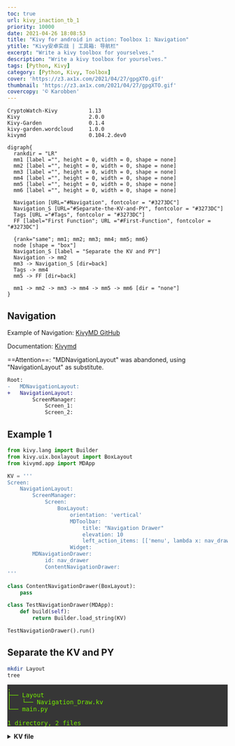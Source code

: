 ```yaml
---
toc: true
url: kivy_inaction_tb_1
priority: 10000
date: 2021-04-26 18:08:53
title: "Kivy for android in action: Toolbox 1: Navigation"
ytitle: "Kivy安卓实战 | 工具箱: 导航栏"
excerpt: "Write a kivy toolbox for yourselves."
description: "Write a kivy toolbox for yourselves."
tags: [Python, Kivy]
category: [Python, Kivy, Toolbox]
cover: 'https://z3.ax1x.com/2021/04/27/gpgXTO.gif'
thumbnail: 'https://z3.ax1x.com/2021/04/27/gpgXTO.gif'
covercopy: '© Karobben'
---
```


```
CryptoWatch-Kivy          1.13
Kivy                      2.0.0
Kivy-Garden               0.1.4
kivy-garden.wordcloud     1.0.0
kivymd                    0.104.2.dev0
```

```graphviz
digraph{
  rankdir = "LR"
  mm1 [label ="", height = 0, width = 0, shape = none]
  mm2 [label ="", height = 0, width = 0, shape = none]
  mm3 [label ="", height = 0, width = 0, shape = none]
  mm4 [label ="", height = 0, width = 0, shape = none]
  mm5 [label ="", height = 0, width = 0, shape = none]
  mm6 [label ="", height = 0, width = 0, shape = none]

  Navigation [URL="#Navigation", fontcolor = "#3273DC"]
  Navigation_S [URL="#Separate-the-KV-and-PY", fontcolor = "#3273DC"]
  Tags [URL ="#Tags", fontcolor = "#3273DC"]
  FF [label="First Function"; URL ="#First-Function", fontcolor = "#3273DC"]

  {rank="same"; mm1; mm2; mm3; mm4; mm5; mm6}
  node [shape = "box"]
  Navigation_S [label = "Separate the KV and PY"]
  Navigation -> mm2
  mm3 -> Navigation_S [dir=back]
  Tags -> mm4
  mm5 -> FF [dir=back]

  mm1 -> mm2 -> mm3 -> mm4 -> mm5 -> mm6 [dir = "none"]
}
```

## Navigation

Example of Navigation: [KivyMD GitHub](https://github.com/kivymd/KivyMD/wiki/Components-Navigation-Drawer#using-mdnavigationdrawer-has-changed)

Documentation: [Kivymd](https://kivymd.readthedocs.io/en/latest/components/navigation-drawer/)

==Attention==: "MDNavigationLayout" was abandoned, using "NavigationLayout" as substitute.

```diff
Root:
-   MDNavigationLayout:
+   NavigationLayout:
        ScreenManager:
            Screen_1:
            Screen_2:
```

## Example 1

```python
from kivy.lang import Builder
from kivy.uix.boxlayout import BoxLayout
from kivymd.app import MDApp

KV = '''
Screen:
    NavigationLayout:
        ScreenManager:
            Screen:
                BoxLayout:
                    orientation: 'vertical'
                    MDToolbar:
                        title: "Navigation Drawer"
                        elevation: 10
                        left_action_items: [['menu', lambda x: nav_drawer.set_state("open")]]
                    Widget:
        MDNavigationDrawer:
            id: nav_drawer
            ContentNavigationDrawer:
'''

class ContentNavigationDrawer(BoxLayout):
    pass

class TestNavigationDrawer(MDApp):
    def build(self):
        return Builder.load_string(KV)

TestNavigationDrawer().run()
```

## Separate the KV and PY

```bash
mkdir Layout
tree
```
<pre style= "color:#76EE00; background-color:#363636">
.
├── Layout
│   └── Navigation_Draw.kv
└── main.py

1 directory, 2 files
</pre>

<details> <summary><b>
KV file </b></summary>
```kv Navigation_Draw.kv
Screen:
    NavigationLayout:
        ScreenManager:
            Screen:
                BoxLayout:
                    orientation: 'vertical'
                    MDToolbar:
                        title: "Navigation Drawer"
                        elevation: 10
                        left_action_items: [['menu', lambda x: nav_drawer.set_state("open")]]
                    Widget:

        MDNavigationDrawer:
            id: nav_drawer
```
</details>

```python
from kivy.uix.screenmanager import Screen
from kivymd.uix.button import MDRectangleFlatButton
from kivy.lang import Builder

from kivymd.app import MDApp

def OPEN(file):
    return open(file).read()

class MainApp(MDApp):
    def F_test(self, *args):
        print(123)

    def build(self):
        screen = Screen()
        Widget_navi = Builder.load_string(OPEN("Layout/Navigation_Draw.kv"))

        screen.add_widget(Widget_navi)
        screen.add_widget(
            MDRectangleFlatButton(
                text="Hello, World",
                pos_hint={"center_x": 0.5, "center_y": 0.5},
                on_release = self.F_test
            ))
        return screen

MainApp().run()
```

## Tags

Example: [GitHub](https://github.com/kivymd/KivyMD/wiki/Components-Tabs)


```py main.py
from kivy.uix.screenmanager import Screen
from kivymd.uix.button import MDRectangleFlatButton
from kivy.lang import Builder
from kivymd.uix.floatlayout import MDFloatLayout
from kivymd.uix.tab import MDTabsBase

from kivymd.app import MDApp

def OPEN(file):
    return open(file).read()

class Tab(MDFloatLayout, MDTabsBase):
    '''Class implementing content for a tab.'''

class MainApp(MDApp):
    def F_test(self, *args):
        print(123)

    def build(self):
        screen = Screen()
        # loading Navigation (left)
        Widget_navi = Builder.load_string(OPEN("Layout/Navigation_Draw.kv"))
        # loading navigation tags
        Widget_tabs = Builder.load_string(OPEN("Layout/Navigation_Tabs.kv"))
        self.Widget_tabs = Widget_tabs

        screen.add_widget(Widget_tabs)
        screen.add_widget(Widget_navi)
        return screen

    # Functions for Navigation Tab
    def on_start(self):
        Tab1 = Tab(text="alarm")
        Tab1.add_widget(
            MDRectangleFlatButton(
                text="Hello, World",
                pos_hint={"center_x": 0.5, "center_y": 0.5},))
        self.Widget_tabs.ids.tabs.add_widget(Tab1)
        self.Widget_tabs.ids.tabs.add_widget(Tab(text="alarm-bell"))

    # Functions for Navigation Tab Switch
    def on_tab_switch(
        self, instance_tabs, instance_tab, instance_tab_label, tab_text):
        '''Called when switching tabs.
        :type instance_tabs: <kivymd.uix.tab.MDTabs object>;
        :param instance_tab: <__main__.Tab object>;
        :param instance_tab_label: <kivymd.uix.tab.MDTabsLabel object>;
        :param tab_text: text or name icon of tab;
        '''
        instance_tab.ids.label.text = tab_text

MainApp().run()
```

KV file:

<details><summary> <b>Navigation_Tabs.kv</b>
</summary>
```kv
MDBoxLayout:
    orientation: "vertical"

    MDToolbar:
        title: "Example Tabs"

    MDTabs:
        id: tabs
        text: "1"
        on_ref_press: app.on_ref_press(*args)

<Tab>
    MDIconButton:
        id: icon
        icon: ""
        user_font_size: "48sp"
        pos_hint: {"center_x": .5, "center_y": .5}
```
</details>
<br><br>
<pre style= "color:#76EE00; background-color:#363636">
.
├── Layout
│   ├── Navigation_Draw.kv
│   └── Navigation_Tabs.kv
└── main.py

1 directory, 3 files
</pre>


## First Function

![Kivy tabs](https://z3.ax1x.com/2021/04/27/gpgXTO.gif)
Convert `atcg` to `ATCG`

```bash
touch Layout/Seq.kv
tree
```

<pre style= "color:#76EE00; background-color:#363636">
.
├── Layout
│   ├── Navigation_Draw.kv
│   ├── Navigation_Tabs.kv
│   └── Seq.kv
├── lib
│   └── bio_seq.py
├── libWidget
│   └── Seq.py
└── main.py
</pre>

<details><summary>
<b>Seq.kv</b>
</summary>
```kv Seq.kv
MDBoxLayout:
    padding: root.width * .05, root.height * .05,root.width * .05, root.height * .05

    MDBoxLayout:

        id: boxs
        orientation: "vertical"
        functions: None#{"aA":"a"}
        label_c: 0, 0, 1, 1

        MDTextField:
            id: seq_input
            hint_text: "Input DNA Hear"
            pos_hint: {"center_x": .5}

        MDIconButton:
            id: upper
            icon: "android"
            user_font_size: "64sp"
            on_release: boxs.functions#["aA"]
            pos_hint: {"center_x": .5}

        MDLabel:
            id: seq_result
            text: "Result shows Herer"
            color: boxs.label_c
            pos_hint: {"center_x": .5}
```

</details>


```python Seq.py
#from kivy.lang import Builder
from kivy.lang import Builder

class FunctionWidget():
    def OPEN(self, file):
        return open(file).read()

    def PP(self):
        #self.print(self.Function_page.ids.seq_input.text)
        self.Function_page.ids.seq_result.text = self.Function_page.ids.seq_input.text.upper()

    def main(self):
        self.Function_page = Builder.load_string(self.OPEN("Layout/Seq.kv"))
        self.Function_page.ids.upper.on_release = self.PP
        return self.Function_page
```

```python main.py
from kivy.uix.screenmanager import Screen
from kivymd.uix.button import MDRectangleFlatButton
from kivy.lang import Builder
from kivymd.uix.floatlayout import MDFloatLayout
from kivymd.uix.tab import MDTabsBase

from kivymd.app import MDApp


# Function libs

def OPEN(file):
    return open(file).read()

class Tab(MDFloatLayout, MDTabsBase):
    '''Class implementing content for a tab.'''

class MainApp(MDApp):
    def F_test(self, *args):
        print(123)

    def build(self):
        screen = Screen()
        # loading Navigation (left)
        Widget_navi = Builder.load_string(OPEN("Layout/Navigation_Draw.kv"))
        # loading navigation tags
        Widget_tabs = Builder.load_string(OPEN("Layout/Navigation_Tabs.kv"))
        self.Widget_tabs = Widget_tabs
        # loading The Function pages
        # Loading Sequencs function page

        screen.add_widget(Widget_tabs)
        screen.add_widget(Widget_navi)
        return screen

    # Functions for Navigation Ta
    def on_start(self):
        from lib.bio_seq import Bio as FunBioSeq
        Fun = FunBioSeq()
        print(Fun.List())

        def PP():
            print(Function_page.ids.seq_input.text)
            Function_page.ids.seq_result.text = Function_page.ids.seq_input.text.upper()
            Fun = FunBioSeq()

        List = {"Seq":{'icon':"dna",'title':"Sequencs Tools"}}

        Tab1 = Tab(text="Bio")
        Tab1.add_widget(
            MDRectangleFlatButton(
                text="Hello, World",
                pos_hint={"center_x": 0.5, "center_y": 0.5},))
        self.Widget_tabs.ids.tabs.add_widget(Tab1)
        for i in List.keys():
            tmp_tab = Tab(text=List[i]['icon'])
            #Function = Builder.load_string(OPEN("Layout/"+i+".kv"))
            from libWidget.Seq import FunctionWidget
            Fun = FunctionWidget()
            tmp_tab.add_widget(Fun.main())
            self.Widget_tabs.ids.tabs.add_widget(tmp_tab)



    # Functions for Navigation Tab Switch
    def on_tab_switch(
        self, instance_tabs, instance_tab, instance_tab_label, tab_text):
        '''Called when switching tabs.
        :type instance_tabs: <kivymd.uix.tab.MDTabs object>;
        :param instance_tab: <__main__.Tab object>;
        :param instance_tab_label: <kivymd.uix.tab.MDTabsLabel object>;
        :param tab_text: text or name icon of tab;
        '''
        instance_tab.ids.label.text = tab_text

MainApp().run()
```

![Kivy in action](https://z3.ax1x.com/2021/04/27/gpg7lR.md.png)


GitHub Repository: [Karobben Toolbox](https://github.com/Karobben/Kivymd_toolbox)
Android Release: [Karobben Toolbox](https://github.com/Karobben/Kivymd_toolbox)
